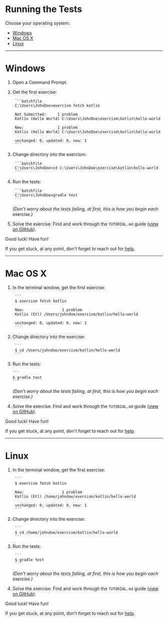 # Running the Tests

Choose your operating system:

* [Windows](#windows)
* [Mac OS X](#mac-os-x)
* [Linux](#linux)

----

# Windows

1. Open a Command Prompt.
2. Get the first exercise:

        ```batchfile
        C:\Users\JohnDoe>exercism fetch kotlin

        Not Submitted:     1 problem
        Kotlin (Hello World) C:\Users\JohnDoe\exercism\kotlin\hello-world

        New:               1 problem
        Kotlin (Hello World) C:\Users\JohnDoe\exercism\kotlin\hello-world

        unchanged: 0, updated: 0, new: 1
        ```

3. Change directory into the exercism:

        ```batchfile
        C:\Users\JohnDoe>cd C:\Users\JohnDoe\exercism\kotlin\hello-world
        ```

4. Run the tests:

        ```batchfile
        C:\Users\JohnDoe>gradle test
        ```
   *(Don't worry about the tests failing, at first, this is how you begin each exercise.)*

5. Solve the exercise.  Find and work through the `TUTORIAL.md` guide ([view on GitHub](https://github.com/exercism/kotlin/blob/master/exercises/hello-world/TUTORIAL.md)).


Good luck!  Have fun!

If you get stuck, at any point, don't forget to reach out for [help](http://exercism.io/languages/kotlin/help).

----

# Mac OS X

1. In the terminal window, get the first exercise:

        ```
        $ exercism fetch kotlin

        New:                 1 problem
        Kotlin (Etl) /Users/johndoe/exercism/kotlin/hello-world

        unchanged: 0, updated: 0, new: 1
        ```

2. Change directory into the exercise:

        ```
        $ cd /Users/johndoe/exercism/kotlin/hello-world
        ```

3. Run the tests:

       ```
       $ gradle test
       ```
   *(Don't worry about the tests failing, at first, this is how you begin each exercise.)*

4. Solve the exercise.  Find and work through the `TUTORIAL.md` guide ([view on GitHub](https://github.com/exercism/kotlin/blob/master/exercises/hello-world/TUTORIAL.md)).

Good luck!  Have fun!

If you get stuck, at any point, don't forget to reach out for [help](http://exercism.io/languages/kotlin/help).

----

# Linux

1. In the terminal window, get the first exercise:

        ```
        $ exercism fetch kotlin

        New:                 1 problem
        Kotlin (Etl) /home/johndoe/exercism/kotlin/hello-world

        unchanged: 0, updated: 0, new: 1
        ```

2. Change directory into the exercise:

        ```
        $ cd /home/johndoe/exercism/kotlin/hello-world
        ```

3. Run the tests:

        ```
        $ gradle test
        ```
   *(Don't worry about the tests failing, at first, this is how you begin each exercise.)*

4. Solve the exercise.  Find and work through the `TUTORIAL.md` guide ([view on GitHub](https://github.com/exercism/kotlin/blob/master/exercises/hello-world/TUTORIAL.mdhttps://github.com/exercism/kotlin/blob/master/exercises/hello-world/GETTING_STARTED.mdhttps://github.com/exercism/kotlin/blob/master/exercises/hello-world/GETTING_STARTED.mdhttps://github.com/exercism/kotlin/blob/master/exercises/hello-world/GETTING_STARTED.md)).

Good luck!  Have fun!

If you get stuck, at any point, don't forget to reach out for [help](http://exercism.io/languages/kotlin/help).

